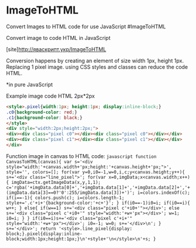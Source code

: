 # ImageToHTML
Convert Images to HTML code for use JavaScript
#ImageToHTML

Convert image to code HTML in JavaScript

[site]http://яваскрипт.укр/ImageToHTML

Conversion happens by creating an element of size width 1px, height 1px. Replacing 1 pixel image.
using CSS styles and classes can reduce the code HTML.

*in pure JavaScript

Example image code HTML 2px*2px
```html
<style>.pixel{width:1px; height:1px; display:inline-block;}
.c0{background-color: red;}
.c1{background-color: black;}
</style>
<div style="width:2px;height:2px;">
<div><div class="pixel c0"></div><div class="pixel c0"></div></div>
<div><div class="pixel c1"></div><div class="pixel c1"></div></div>
</div>

```

Function image in canvas to HTML code:
    ```javascript
function CanvasToHTML(canvas){
    var s='<div style="width:'+canvas.width+'px;height:'+canvas.height+'px;">', style='', colors=[];
    for(var y=0,i0=-1,w=0,i,c;y<canvas.height;y++){
        s+='<div class="line_pixel">';
        for(var x=0,imgData;x<canvas.width;x++){
            imgData=ctx.getImageData(x,y,1,1);
            c='rgba('+imgData.data[0]+','+imgData.data[1]+','+imgData.data[2]+','+(imgData.data[3]==0?'0':255/imgData.data[3])+')';
            i=colors.indexOf(c);
            if(i==-1){
                colors.push(c);
                i=colors.length-1;
                style+='.c'+i+'{background-color:'+c+'}';
            }
            if(i0==-1)i0=i;
            if(i0==i){
                w++;
            }
            else{
                if(w==1)
                    s+='<div class="pixel c'+i0+'"></div>';
                else s+='<div class="pixel c'+i0+'" style="width:'+w+'px"></div>';
                w=1;
                i0=i;
            }
        }
        if(i0==i)s+='<div class="pixel c'+i+'" style="width:'+w+'px"></div>';
        i0=-1;
        w=0;
        s+='</div>\n';
    }
    s+='</div>';
    return '<style>.line_pixel{display: block;}.pixel{display:inline-block;width:1px;height:1px;}\n'+style+'\n</style>\n'+s;
}
    ```

